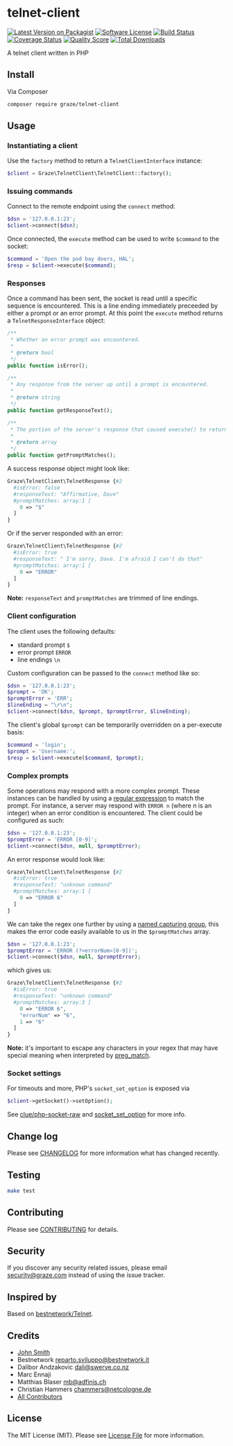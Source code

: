 # telnet-client

[![Latest Version on Packagist](https://img.shields.io/packagist/v/graze/telnet-client.svg?style=flat-square)](https://packagist.org/packages/graze/telnet-client)
[![Software License](https://img.shields.io/badge/license-MIT-brightgreen.svg?style=flat-square)](LICENSE)
[![Build Status](https://img.shields.io/travis/graze/telnet-client/master.svg?style=flat-square)](https://travis-ci.org/graze/telnet-client)
[![Coverage Status](https://img.shields.io/scrutinizer/coverage/g/graze/telnet-client.svg?style=flat-square)](https://scrutinizer-ci.com/g/graze/telnet-client/code-structure)
[![Quality Score](https://img.shields.io/scrutinizer/g/graze/telnet-client.svg?style=flat-square)](https://scrutinizer-ci.com/g/graze/telnet-client)
[![Total Downloads](https://img.shields.io/packagist/dt/graze/telnet-client.svg?style=flat-square)](https://packagist.org/packages/graze/telnet-client)

A telnet client written in PHP

## Install

Via Composer

``` bash
composer require graze/telnet-client
```

## Usage

### Instantiating a client

Use the `factory` method to return a `TelnetClientInterface` instance:

``` php
$client = Graze\TelnetClient\TelnetClient::factory();
```

### Issuing commands

Connect to the remote endpoint using the `connect` method:

``` php
$dsn = '127.0.0.1:23';
$client->connect($dsn);
```

Once connected, the `execute` method can be used to write `$command` to the socket:

``` php
$command = 'Open the pod bay doors, HAL';
$resp = $client->execute($command);
```

### Responses

Once a command has been sent, the socket is read until a specific sequence is encountered. This is a line ending immediately preceeded by either a prompt or an error prompt.
At this point the `execute` method returns a `TelnetResponseInterface` object:

```php
/**
 * Whether an error prompt was encountered.
 *
 * @return bool
 */
public function isError();

/**
 * Any response from the server up until a prompt is encountered.
 *
 * @return string
 */
public function getResponseText();

/**
 * The portion of the server's response that caused execute() to return.
 *
 * @return array
 */
public function getPromptMatches();
```

A success response object might look like:

``` php
Graze\TelnetClient\TelnetResponse {#2
  #isError: false
  #responseText: "Affirmative, Dave"
  #promptMatches: array:1 [
    0 => "$"
  ]
}
```

Or if the server responded with an error:

``` php
Graze\TelnetClient\TelnetResponse {#2
  #isError: true
  #responseText: " I'm sorry, Dave. I'm afraid I can't do that"
  #promptMatches: array:1 [
    0 => "ERROR"
  ]
}
```

**Note:** `responseText` and `promptMatches` are trimmed of line endings.

### Client configuration

The client uses the following defaults:

* standard prompt `$`
* error prompt `ERROR`
* line endings `\n`

Custom configuration can be passed to the `connect` method like so:

``` php
$dsn = '127.0.0.1:23';
$prompt = 'OK';
$promptError = 'ERR';
$lineEnding = "\r\n";
$client->connect($dsn, $prompt, $promptError, $lineEnding);
```

The client's global `$prompt` can be temporarily overridden on a per-execute basis:

``` php
$command = 'login';
$prompt = 'Username:';
$resp = $client->execute($command, $prompt);
```

### Complex prompts

Some operations may respond with a more complex prompt. These instances can be handled by using a [regular expression](http://www.regular-expressions.info) to match the prompt.
For instance, a server may respond with `ERROR n` (where n is an integer) when an error condition is encountered. The client could be configured as such:

``` php
$dsn = '127.0.0.1:23';
$promptError = 'ERROR [0-9]';
$client->connect($dsn, null, $promptError);
```

An error response would look like:

``` php
Graze\TelnetClient\TelnetResponse {#2
  #isError: true
  #responseText: "unknown command"
  #promptMatches: array:1 [
    0 => "ERROR 6"
  ]
}
```

We can take the regex one further by using a [named capturing group](http://www.regular-expressions.info/named.html), this makes the error code easily available to us in the `$promptMatches` array.

```php
$dsn = '127.0.0.1:23';
$promptError = 'ERROR (?<errorNum>[0-9])';
$client->connect($dsn, null, $promptError);
```

which gives us:

``` php
Graze\TelnetClient\TelnetResponse {#2
  #isError: true
  #responseText: "unknown command"
  #promptMatches: array:3 [
    0 => "ERROR 6",
    "errorNum" => "6",
    1 => "6"
  ]
}
```

**Note:** it's important to escape any characters in your regex that may have special meaning when interpreted by [preg_match](http://php.net/manual/en/function.preg-match.php).

### Socket settings

For timeouts and more, PHP's `socket_set_option` is exposed via

```php
$client->getSocket()->setOption();
```

See [clue/php-socket-raw](https://github.com/clue/php-socket-raw) and [socket_set_option](http://php.net/manual/en/function.socket-set-option.php) for more info.

## Change log

Please see [CHANGELOG](CHANGELOG.md) for more information what has changed recently.

## Testing

``` bash
make test
```

## Contributing

Please see [CONTRIBUTING](CONTRIBUTING.md) for details.

## Security

If you discover any security related issues, please email security@graze.com instead of using the issue tracker.

## Inspired by

Based on [bestnetwork/Telnet](https://github.com/bestnetwork/Telnet).

## Credits

* [John Smith](https://github.com/john-n-smith)
* Bestnetwork <reparto.sviluppo@bestnetwork.it>
* Dalibor Andzakovic <dali@swerve.co.nz>
* Marc Ennaji
* Matthias Blaser <mb@adfinis.ch>
* Christian Hammers <chammers@netcologne.de>
* [All Contributors](../../contributors)

## License

The MIT License (MIT). Please see [License File](LICENSE) for more information.
